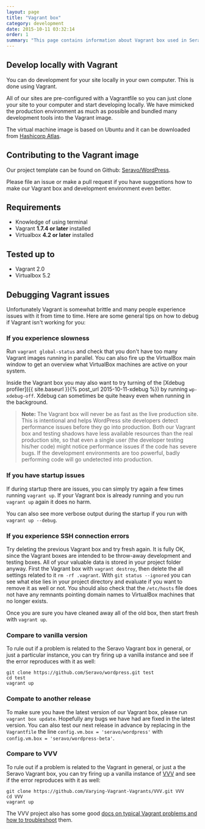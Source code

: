 ```yaml
---
layout: page
title: "Vagrant box"
category: development
date: 2015-10-11 03:32:14
order: 1
summary: "This page contains information about Vagrant box used in Seravo local development."
---
```


## Develop locally with Vagrant

You can do development for your site locally in your own computer. This is done using Vagrant.

All of our sites are pre-configured with a Vagrantfile so you can just clone your site to your computer and start developing locally. We have mimicked the production environment as much as possible and bundled many development tools into the Vagrant image.

The virtual machine image is based on Ubuntu and it can be downloaded from [Hashicorp Atlas](https://vagrantcloud.com/seravo/boxes/wordpress).

## Contributing to the Vagrant image

Our project template can be found on Github: [Seravo/WordPress](https://github.com/Seravo/WordPress).

Please file an issue or make a pull request if you have suggestions how to make our Vagrant box and development environment even better.

## Requirements

* Knowledge of using terminal
* Vagrant **1.7.4 or later** installed
* Virtualbox **4.2 or later** installed

## Tested up to

* Vagrant 2.0
* Virtualbox 5.2

## Debugging Vagrant issues

Unfortunately Vagrant is somewhat brittle and many people experience issues with it from time to time. Here are some general tips on how to debug if Vagrant isn't working for you:

### If you experience slowness

Run `vagrant global-status` and check that you don't have too many Vagrant images running in parallel. You can also fire up the VirtualBox main window to get an overview what VirtualBox machines are active on your system.

Inside the Vagrant box you may also want to try turning of the [Xdebug profiler]({{ site.baseurl }}{% post_url 2015-10-11-xdebug %}) by running `wp-xdebug-off`. Xdebug can sometimes be quite heavy even when running in the background.

> **Note:** The Vagrant box will never be as fast as the live production site. This is intentional and helps WordPress site developers detect performance issues before they go into production. Both our Vagrant box and testing shadows have less available resources than the real production site, so that even a single user (the developer testing his/her code) might notice performance issues if the code has severe bugs. If the development environments are too powerful, badly performing code will go undetected into production.

### If you have startup issues

If during startup there are issues, you can simply try again a few times running `vagrant up`. If your Vagrant box is already running and you run `vagrant up` again it does no harm.

You can also see more verbose output during the startup if you run with `vagrant up --debug`.

### If you experience SSH connection errors

Try deleting the previous Vagrant box and try fresh again. It is fully OK, since the Vagrant boxes are intended to be throw-away development and testing boxes. All of your valuable data is stored in your project folder anyway. First the Vagrant box with `vagrant destroy`, then delete the all settings related to it `rm -rf .vagrant`. With `git status --ignored` you can see what else lies in your project directory and evaluate if you want to remove it as well or not. You should also check that the `/etc/hosts` file does not have any remnants pointing domain names to VirtualBox machines that no longer exists.

Once you are sure you have cleaned away all of the old box, then start fresh with `vagrant up`.

### Compare to vanilla version

To rule out if a problem is related to the Seravo Vagrant box in general, or just a particular instance, you can try firing up a vanilla instance and see if the error reproduces with it as well:

```
git clone https://github.com/Seravo/wordpress.git test
cd test
vagrant up
```

### Compate to another release

To make sure you have the latest version of our Vagrant box, please run `vagrant box update`. Hopefully any bugs we have had are fixed in the latest version. You can also test our next release in advance by replacing in the `Vagrantfile` the line `config.vm.box = 'seravo/wordpress'` with `config.vm.box = 'seravo/wordpress-beta'`.

### Compare to VVV

To rule out if a problem is related to the Vagrant in general, or just a the Seravo Vagrant box, you can try firing up a vanilla instance of [VVV](https://varyingvagrantvagrants.org/) and see if the error reproduces with it as well:
```
git clone https://github.com/Varying-Vagrant-Vagrants/VVV.git VVV
cd VVV
vagrant up
```

The VVV project also has some good [docs on typical Vagrant problems and how to troubleshoot](https://varyingvagrantvagrants.org/docs/en-US/troubleshooting/) them.
